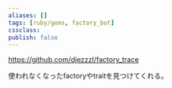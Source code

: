 ```yaml
---
aliases: []
tags: [ruby/gems, factory_bot]
cssclass:
publish: false
---
```

https://github.com/djezzzl/factory_trace

使われなくなったfactoryやtraitを見つけてくれる。

